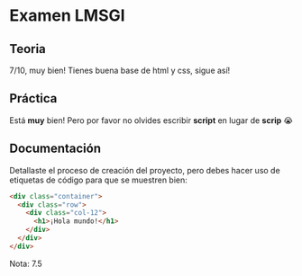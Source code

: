 # Examen LMSGI

## Teoria

7/10, muy bien! Tienes buena base de html y css, sigue así!

## Práctica

Está **muy** bien! Pero por favor no olvides escribir **script** en lugar de **scrip** 😭

## Documentación 

Detallaste el proceso de creación del proyecto, pero debes hacer uso de etiquetas de código para que se muestren bien:

```html
<div class="container">
  <div class="row">
    <div class="col-12">
      <h1>¡Hola mundo!</h1>
    </div>
  </div>
</div>
```

Nota: 7.5